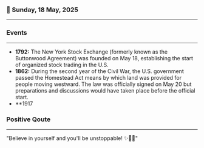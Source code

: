 ### 📅 Sunday, 18 May, 2025
------
### Events
------
- **1792:** The New York Stock Exchange (formerly known as the Buttonwood Agreement) was founded on May 18, establishing the start of organized stock trading in the U.S.
- **1862:** During the second year of the Civil War, the U.S. government passed the Homestead Act means by which land was provided for people moving westward. The law was officially signed on May 20 but preparations and discussions would have taken place before the official start.
- **1917
### Positive Qoute
------
"Believe in yourself and you'll be unstoppable! ✨💪🌈"
